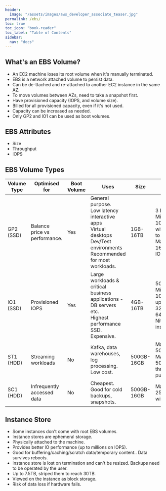 ```yaml
---
header:
  image: "/assets/images/aws_developer_associate_teaser.jpg"
permalink: /ebs/
toc: true
toc_icon: "book-reader"
toc_label: "Table of Contents"
sidebar:
  nav: "docs"
---
```


## What's an EBS Volume?

- An EC2 machine loses its root volume when it's manually terminated.
- EBS is a network attached volume to persist data.
- Can be de-ttached and re-attached to another EC2 instance in the same AZ.
- To move volumes between AZs, need to take a snapshot first.
- Have provisioned capacity (IOPS, and volume size).
- Billed for all provisioned capacity, even if it's not used.
- Capacity can be increased as needed.
- Only GP2 and IO1 can be used as boot volumes.

## EBS Attributes

- Size
- Throughput
- IOPS

## EBS Volume Types

| Volume Type | Optimised for                 | Boot Volume | Uses                                                                                                                                  | Size       | IOPS                                                                       |
|-------------|-------------------------------|-------------|---------------------------------------------------------------------------------------------------------------------------------------|------------|----------------------------------------------------------------------------|
| GP2 (SSD)   | Balance price vs performance. | Yes         | General purpose.<br/>Low latency interactive apps<br/>Virtual desktops<br/>Dev/Test environments<br/>Recommended for most workloads.  | 1GB-16TB   | 3 IOPS/TB<br/>Minimum 100 IOPS with burst to 3000. Maximum 16,000 IOPS.    |
| IO1 (SSD)   | Provisioned IOPS              | Yes         | Large workloads & critical business applications - DB servers etc.<br/>Highest performance SSD.<br/>Expensive.                        | 4GB-16TB   | 50IOPS/GB<br/>Minimum 100 IOPS, upto 32,000. Or 64,00 with Nitro instance. |
| ST1 (HDD)   | Streaming workloads           | No          | Kafka, data warehouses, log processing. Low cost.                                                                                     | 500GB-16GB | Maximum 500 IOPS<br/>Maximum 500MB/sec through-put.                        |
| SC1 (HDD)   | Infrequently accessed data    | No          | Cheapest. Good for cold backups, snapshots.                                                                                           | 500GB-16GB | Maximum 250GB/sec with burst.                                              |

## Instance Store

- Some instances don't come with root EBS volumes.
- Instance stores are ephemeral storage.
- Physically attached to the machine.
- Provides better IO performance (up to millions on IOPS).
- Good for buffering/caching/scratch data/temporary content.. Data survives reboots.
- Instance store is lost on termination and can't be resized. Backups need to be operated by the user.
- Up to 7.5TB, striped them to reach 30TB.
- Viewed on the instance as block storage.
- Risk of data loss if hardware fails.
